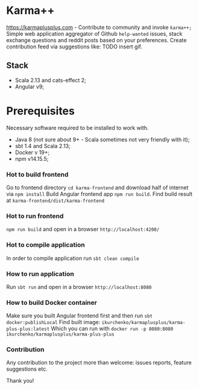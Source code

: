 # Karma++

https://karmaplusplus.com - Contribute to community and invoke `karma++;`
Simple web application aggregator of Github `help-wanted` issues, stack exchange questions and reddit posts based on your preferences.
Create contribution feed via suggestions like:
TODO insert gif.

## Stack
- Scala 2.13 and cats-effect 2;
- Angular v9;

# Prerequisites
Necessary software required to be installed to work with.

- Java 8 (not sure about 9+ - Scala sometimes not very friendly with it);
- sbt 1.4 and Scala 2.13;
- Docker v 19+;
- npm v14.15.5;

### Hot to build frontend
Go to frontend directory `cd karma-frontend` and download half of internet via `npm install`
Build Angular frontend app `npm run build`. Find build result at `karma-frontend/dist/karma-frontend`

### Hot to run frontend
`npm run build`  and open in a browser `http://localhost:4200/`

### Hot to compile application
In order to compile application run `sbt clean compile`  

### How to run application
Run `sbt run` and open in a browser `http://localhost:8080`

### How to build Docker container
Make sure you built Angular frontend first and then run `sbt docker:publishLocal`
Find built image: `ikurchenko/karmaplusplus/karma-plus-plus:latest`
Which you can run with `docker run -p 8080:8080 ikurchenko/karmaplusplus/karma-plus-plus`

### Contribution
Any contribution to the project more than welcome: issues reports, feature suggestions etc.

Thank you!